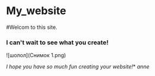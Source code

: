 # My_website
#Welcom to this site.
### I can't wait to see what you create!
![шолол](Снимок 1.png)

*I hope you have so much fun creating your website!**
*anne*
